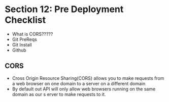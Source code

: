 # Section 12: Pre Deployment Checklist

- What is CORS?????
- Git PreReqs
- Git Install
- Github

## CORS

- Cross Origin Resource Sharing(CORS) allows you to make requests from a web browser on one domain to a server on a different domain
- By default out API will only allow web browsers running on the same domain as our s erver to make requests to it.
